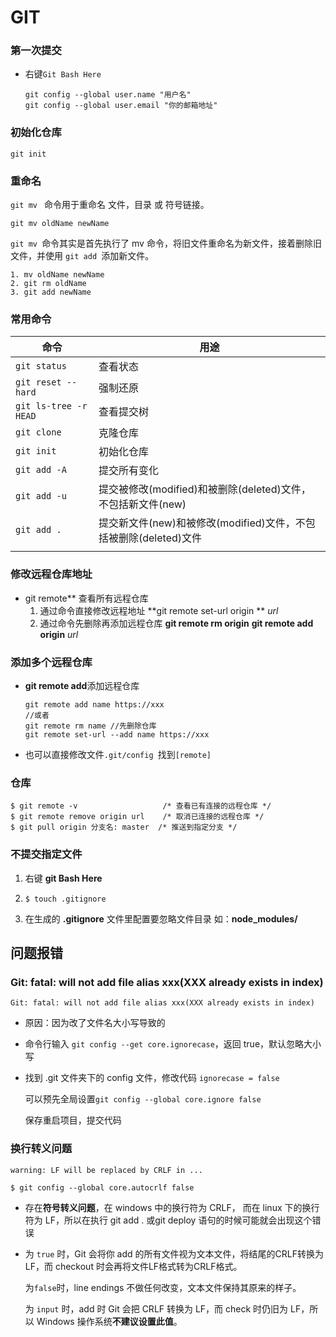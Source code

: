 # GIT

### 第一次提交

* 右键`Git Bash Here`

  ```shell
  git config --global user.name "用户名"
  git config --global user.email "你的邮箱地址"
  ```

### 初始化仓库

```shell
git init
```

### 重命名

`git mv ` 命令用于重命名 文件，目录 或 符号链接。

```shell
git mv oldName newName
```

`git mv `命令其实是首先执行了 mv 命令，将旧文件重命名为新文件，接着删除旧文件，并使用 `git add `添加新文件。

```shell
1. mv oldName newName
2. git rm oldName
3. git add newName
```

### 常用命令

| 命令                  | 用途                                                         |
| --------------------- | ------------------------------------------------------------ |
| `git status`          | 查看状态                                                     |
| `git reset --hard`    | 强制还原                                                     |
| `git ls-tree -r HEAD` | 查看提交树                                                   |
| `git clone`           | 克隆仓库                                                     |
| `git init `           | 初始化仓库                                                   |
| ` git add -A `        | 提交所有变化                                                 |
| `git add -u`          | 提交被修改(modified)和被删除(deleted)文件，不包括新文件(new) |
| `git add .`           | 提交新文件(new)和被修改(modified)文件，不包括被删除(deleted)文件 |
|                       |                                                              |

### 



### 修改远程仓库地址

* git remote** 查看所有远程仓库
  1. 通过命令直接修改远程地址
     **git remote set-url origin **  *url*
  2. 通过命令先删除再添加远程仓库
     **git remote rm origin**
     **git remote add origin**  *url*

### 添加多个远程仓库

* **git remote add**添加远程仓库

  ```shell
  git remote add name https://xxx
  //或者
  git remote rm name //先删除仓库
  git remote set-url --add name https://xxx
  ```

* 也可以直接修改文件`.git/config `找到`[remote]` 

### **仓库**

```shell
$ git remote -v                   /* 查看已有连接的远程仓库 */
$ git remote remove origin url    /* 取消已连接的远程仓库 */
$ git pull origin 分支名: master  /* 推送到指定分支 */
```

### 不提交指定文件

1. 右键 **git Bash Here**

2. ```shell
   $ touch .gitignore
   ```

3. 在生成的 **.gitignore** 文件里配置要忽略文件目录 如：**node_modules/**

## 问题报错

### Git: fatal: will not add file alias xxx(XXX already exists in index)

```shell
Git: fatal: will not add file alias xxx(XXX already exists in index)
```

* 原因：因为改了文件名大小写导致的

* 命令行输入 `git config --get core.ignorecase`，返回 true，默认忽略大小写

* 找到 .git 文件夹下的 config 文件，修改代码 `ignorecase = false`

  可以预先全局设置`git config --global core.ignore false`

  保存重启项目，提交代码

### 换行转义问题

```shell
warning: LF will be replaced by CRLF in ...

$ git config --global core.autocrlf false
```

* 存在**符号转义问题**，在 windows 中的换行符为 CRLF， 而在 linux 下的换行符为 LF，所以在执行 git add . 或git deploy 语句的时候可能就会出现这个错误

* 为 `true` 时，Git 会将你 add 的所有文件视为文本文件，将结尾的CRLF转换为LF，而 checkout 时会再将文件LF格式转为CRLF格式。

  为`false`时，line endings 不做任何改变，文本文件保持其原来的样子。

  为 `input` 时，add 时 Git 会把 CRLF 转换为 LF，而 check 时仍旧为 LF，所以 Windows 操作系统**不建议设置此值**。

